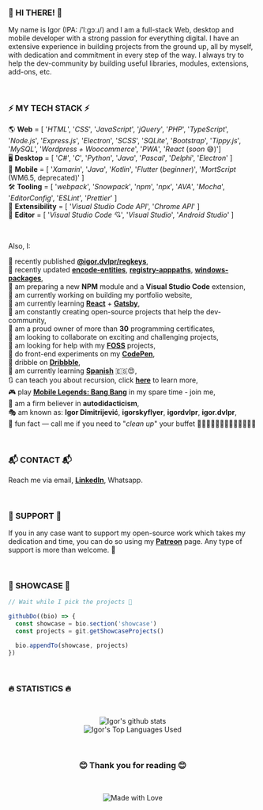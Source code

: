 ### 👋 HI THERE! 👋

My name is Igor (IPA: /ˈIːɡɔːɹ/) and I am a full-stack Web, desktop and mobile developer with a strong passion for everything digital.
I have an extensive experience in building projects from the ground up, all by myself, with dedication and commitment in every step of the way.
I always try to help the dev-community by building useful libraries, modules, extensions, add-ons, etc.

<br>

### ⚡ MY TECH STACK ⚡

🌎 **Web** = [  '_HTML_', '_CSS_', '_JavaScript_', '_jQuery_', '_PHP_', '_TypeScript_', '_Node.js_', '_Express.js_', '_Electron_', '_SCSS_', '_SQLite_', '_Bootstrap_', '_Tippy.js_', '_MySQL_', '_Wordpress + Woocommerce_', '_PWA_', '_React_ (*soon* 😅)'] <br>
🖥️ **Desktop** = [ '_C#_', '_C_', '_Python_', '_Java_', '_Pascal_', '_Delphi_', '_Electron_' ] <br>
📱 **Mobile** = [ '_Xamarin_', '_Java_', '_Kotlin_', '_Flutter_ (*beginner*)', '_MortScript_ (WM6.5, deprecated)' ] <br>
🛠️ **Tooling** = [ '_webpack_', '_Snowpack_', '_npm_', '_npx_', '_AVA_', '_Mocha_', '_EditorConfig_', '_ESLint_', '_Prettier_' ] <br>
🦖 **Extensibility** = [ '_Visual Studio Code API_', '_Chrome API_' ] <br>
🥊 **Editor** = [ '_Visual Studio Code_ 💘', '_Visual Studio_', '_Android Studio_' ]

<br>

Also, I:

📢 recently published **[@igor.dvlpr/regkeys](https://www.npmjs.com/package/@igor.dvlpr/regkeys)**, <br>
👀 recently updated **[encode-entities](https://www.npmjs.com/package/encode-entities)**, **[registry-apppaths](https://www.npmjs.com/package/registry-apppaths)**, **[windows-packages](https://www.npmjs.com/package/windows-packages)**, <br>
🧃 am preparing a new **NPM** module and a **Visual Studio Code** extension, <br>
💫 am currently working on building my portfolio website, <br>
🌱 am currently learning **[React](https://reactjs.org)** + **[Gatsby](https://www.gatsbyjs.com)**, <br>
🎁 am constantly creating open-source projects that help the dev-community, <br>
📒 am a proud owner of more than **30** programming certificates, <br>
👯 am looking to collaborate on exciting and challenging projects, <br>
🤝 am looking for help with my **[FOSS](https://github.com/igorskyflyer?tab=repositories)** projects, <br>
🧪 do front-end experiments on my **[CodePen](https://codepen.io/igorskyflyer/pens/public/)**, <br>
🏀 dribble on **[Dribbble](https://dribbble.com/igordvlpr)**, <br>
🙊 am currently learning **[Spanish](https://en.m.wikipedia.org/wiki/Spanish_language)** 🇪🇸😍, <br>
🔃 can teach you about recursion, click **[here](https://github.com/igorskyflyer)** to learn more, <br>
🎮 play **[Mobile Legends: Bang Bang](https://mobilelegends.com/en)** in my spare time - join me, <br>
🐬 am a firm believer in **autodidacticism**, <br>
🎭 am known as: **Igor Dimitrijević**, **igorskyflyer**, **igordvlpr**, **igor.dvlpr**, <br>
🤭 fun fact — call me if you need to "_clean up_" your buffet 🍖🧀🥩🍟🍕🌮🌯🍣🍔🍫🍩🥧🥗 <br>

<br>

### 📬 CONTACT 📬

Reach me via email, <a href="https://www.linkedin.com/in/igor-dvlpr"><strong>LinkedIn</strong></a>, Whatsapp.

<br>

### 🎁 SUPPORT 🎁

If you in any case want to support my open-source work which takes my dedication and time, you can do so using my <a href="https://patreon.com/igor_dvlpr"><strong>Patreon</strong></a> page.
Any type of support is more than welcome. 🙂

<br>

### 🌟 SHOWCASE 🌟

```js
// Wait while I pick the projects 🥴

githubDo((bio) => {
  const showcase = bio.section('showcase')
  const projects = git.getShowcaseProjects()

  bio.appendTo(showcase, projects)
})
````

<br>

### 🔥 STATISTICS 🔥

<br>

<p align="center">
  <img src="https://github-readme-stats.vercel.app/api?username=igorskyflyer&count_private=true&show_icons=true&theme=tokyonight&include_all_commits=true&custom_title=👻%20Github%20Stats%20👻" alt="Igor&#39;s github stats">
  <br>
  <img src="https://github-readme-stats.vercel.app/api/top-langs/?username=igorskyflyer&layout=compact&theme=tokyonight&count_private=true&langs_count=8&card_width=445&custom_title=🦕%20My%20Repositories%20Mostly%20Contain%20🐉" alt="Igor&#39;s Top Languages Used">
 </p>

<br>

<h3 align="center">😊 Thank you for reading 😊</h3>

<br>

<p align="center">
  <img src="http://forthebadge.com/images/badges/built-with-love.svg" alt="Made with Love">
</p>
